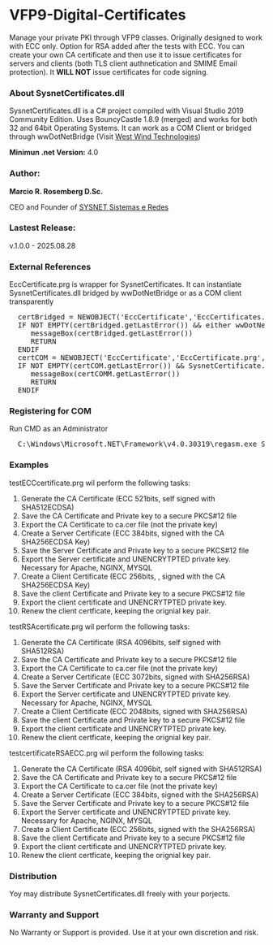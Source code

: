 # VFP9-Digital-Certificates
Manage your private PKI through VFP9 classes.
Originally designed to work with ECC only. Option for RSA added after the tests with ECC.
You can create your own CA certificate and then use it to issue certificates for servers and clients (both TLS client authnetication and SMIME Email protection). It **WILL NOT** issue certificates for code signing.

### About SysnetCertificates.dll
SysnetCertificates.dll is a C# project compiled with Visual Studio 2019 Community Edition.
Uses BouncyCastle 1.8.9 (merged) and works for both 32 and 64bit Operating Systems.
It can work as a COM Client or bridged through wwDotNetBridge (Visit [West Wind Technologies](https://www.west-wind.com/wwDotnetBridge.aspx))

**Minimun .net Version:** 4.0

### Author:
**Marcio R. Rosemberg D.Sc.**

CEO and Founder of [SYSNET Sistemas e Redes ](https://www.sysnetweb.com.br)

### Lastest Release:
v.1.0.0 - 2025.08.28

### External References
EccCertificate.prg is wrapper for SysnetCertificates. It can instantiate SysnetCertificates.dll bridged by wwDotNetBridge or as a COM client transparently

<pre>
  certBridged = NEWOBJECT('EccCertificate','EccCertificates.prg') && instantiate SysnetCertificates.dll bridged
  IF NOT EMPTY(certBridged.getLastError()) && either wwDotNetBridge.dll is not propperly registered or another issue
     messageBox(certBridged.getLastError())
     RETURN
  ENDIF
  certCOM = NEWOBJECT('EccCertificate','EccCertificate.prg','',.t.) && instantiate SysnetCertificates.dll as a COM client
  IF NOT EMPTY(certCOM.getLastError()) && SysnetCertificate.dll is not propperly registered
     messageBox(certCOMM.getLastError())
     RETURN
  ENDIF
</pre>

### Registering for COM 
Run CMD as an Administrator
<pre>
  C:\Windows\Microsoft.NET\Framework\v4.0.30319\regasm.exe SysnetCertificates.dll /tlb:SysnetCertificates.tlb /codebase
</pre>

### Examples
testECCcertificate.prg wil perform the following tasks:
1. Generate the CA Certificate (ECC 521bits, self signed with SHA512ECDSA)
2. Save the CA Certificate and Private key to a secure PKCS#12 file
3. Export the CA Certificate to ca.cer file (not the private key)
4. Create a Server Certificate (ECC 384bits, signed with the CA SHA256ECDSA Key)
5. Save the Server Certificate and Private key to a secure PKCS#12 file
6. Export the Server certificate and UNENCRYTPTED private key. Necessary for Apache, NGINX, MYSQL
7. Create a Client Certificate (ECC 256bits, , signed with the CA SHA256ECDSA Key)
8. Save the client Certificate and Private key to a secure PKCS#12 file
9. Export the client certificate and UNENCRYTPTED private key.
10. Renew the client certficate, keeping the orignial key pair.

testRSAcertificate.prg wil perform the following tasks:
1. Generate the CA Certificate (RSA 4096bits, self signed with SHA512RSA)
2. Save the CA Certificate and Private key to a secure PKCS#12 file
3. Export the CA Certificate to ca.cer file (not the private key)
4. Create a Server Certificate (ECC 3072bits, signed with SHA256RSA)
5. Save the Server Certificate and Private key to a secure PKCS#12 file
6. Export the Server certificate and UNENCRYTPTED private key. Necessary for Apache, NGINX, MYSQL
7. Create a Client Certificate (ECC 2048bits, signed with SHA256RSA)
8. Save the client Certificate and Private key to a secure PKCS#12 file
9. Export the client certificate and UNENCRYTPTED private key.
10. Renew the client certficate, keeping the orignial key pair.

testcertificateRSAECC.prg wil perform the following tasks:
1. Generate the CA Certificate (RSA 4096bit, self signed with SHA512RSA)
2. Save the CA Certificate and Private key to a secure PKCS#12 file
3. Export the CA Certificate to ca.cer file (not the private key)
4. Create a Server Certificate (ECC 384bits, signed with the SHA256RSA)
5. Save the Server Certificate and Private key to a secure PKCS#12 file
6. Export the Server certificate and UNENCRYTPTED private key. Necessary for Apache, NGINX, MYSQL
7. Create a Client Certificate (ECC 256bits, signed with the SHA256RSA)
8. Save the client Certificate and Private key to a secure PKCS#12 file
9. Export the client certificate and UNENCRYTPTED private key.
10. Renew the client certficate, keeping the orignial key pair.

### Distribution
Yoy may distribute SysnetCertificates.dll freely with your porjects.

### Warranty and Support
No Warranty or Support is provided. Use it at your own discretion and risk.
